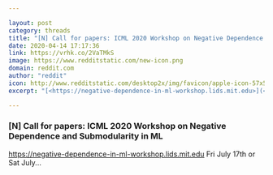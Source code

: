 ```yaml
---

layout: post
category: threads
title: "[N] Call for papers: ICML 2020 Workshop on Negative Dependence and Submodularity in ML"
date: 2020-04-14 17:17:36
link: https://vrhk.co/2VaTMkS
image: https://www.redditstatic.com/new-icon.png
domain: reddit.com
author: "reddit"
icon: http://www.redditstatic.com/desktop2x/img/favicon/apple-icon-57x57.png
excerpt: "[<https://negative-dependence-in-ml-workshop.lids.mit.edu>](<https://negative-dependence-in-ml-workshop.lids.mit.edu/>) Fri July 17th or Sat July..."

---
```


### [N] Call for papers: ICML 2020 Workshop on Negative Dependence and Submodularity in ML

[<https://negative-dependence-in-ml-workshop.lids.mit.edu>](<https://negative-dependence-in-ml-workshop.lids.mit.edu/>) Fri July 17th or Sat July...